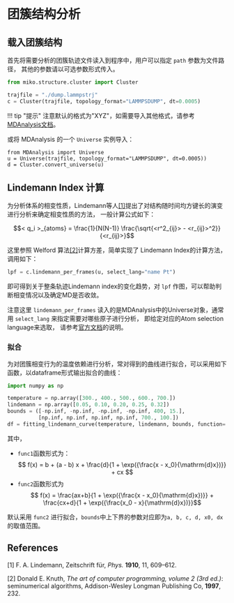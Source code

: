 # 团簇结构分析

## 载入团簇结构

首先将需要分析的团簇轨迹文件读入到程序中，用户可以指定 `path` 参数为文件路径，
其他的参数请以可选参数形式传入。

```python
from miko.structure.cluster import Cluster

trajfile = "./dump.lammpstrj"
c = Cluster(trajfile, topology_format="LAMMPSDUMP", dt=0.0005)
```

!!! tip "提示"
    注意默认的格式为"XYZ"，如需要导入其他格式，请参考
    [MDAnalysis文档](https://userguide.mdanalysis.org/stable/formats/)。

或将 MDAnalysis 的一个 `Universe` 实例导入：

```
from MDAnalysis import Universe
u = Universe(trajfile, topology_format="LAMMPSDUMP", dt=0.0005))
d = Cluster.convert_universe(u)
```

## Lindemann Index 计算

为分析体系的相变性质，Lindemann等人[[1]](#1)提出了对结构随时间均方键长的演变进行分析来确定相变性质的方法，
一般计算公式如下：

$$< q_i >_{atoms} = \frac{1}{N(N-1)} \frac{\sqrt{<r^2_{ij}> - <r_{ij}>^2}}{<r_{ij}>}$$

这里参照 Welford 算法[[2]](#2)计算方差，简单实现了 Lindemann Index的计算方法，调用如下：

```python
lpf = c.lindemann_per_frames(u, select_lang="name Pt")
```

即可得到关于整条轨迹Lindemann index的变化趋势，对 `lpf` 作图，可以帮助判断相变情况以及确定MD是否收敛。

注意这里 `lindemann_per_frames` 读入的是MDAnalysis中的Universe对象，通常用 `select_lang` 来指定需要对哪些原子进行分析，
即给定对应的Atom selection language来选取，
请参考[官方文档](https://userguide.mdanalysis.org/stable/selections.html)的说明。

### 拟合

为对团簇相变行为的温度依赖进行分析，常对得到的曲线进行拟合，可以采用如下函数，以dataframe形式输出拟合的曲线：

```python
import numpy as np

temperature = np.array([300., 400., 500., 600., 700.])
lindemann = np.array([0.05, 0.10, 0.20, 0.25, 0.32])
bounds = ([-np.inf, -np.inf, -np.inf, -np.inf, 400, 15.], 
          [np.inf, np.inf, np.inf, np.inf, 700., 100.])
df = fitting_lindemann_curve(temperature, lindemann, bounds, function='func2')
```

其中，

- `func1`函数形式为：
  $$ f(x) = b + (a - b) x + \frac{d}{1 + \exp({\frac{x - x_0}{\mathrm{d}x})}} + cx $$
- `func2`函数形式为
  $$ f(x) = \frac{ax+b}{1 + \exp({\frac{x - x_0}{\mathrm{d}x})}} + \frac{cx+d}{1 + \exp({\frac{x_0 - x}{\mathrm{d}x})}}$$

默认采用 `func2` 进行拟合，`bounds`中上下界的参数对应即为`a, b, c, d, x0, dx`的取值范围。

## References

<a id="1">[1]</a> F. A. Lindemann, Zeitschrift für, *Phys.* **1910**, 11, 609–612.

<a id="2">[2]</a> Donald E. Knuth, *The art of computer programming, volume 2 (3rd ed.)*: seminumerical algorithms, Addison-Wesley Longman Publishing Co, **1997**, 232.